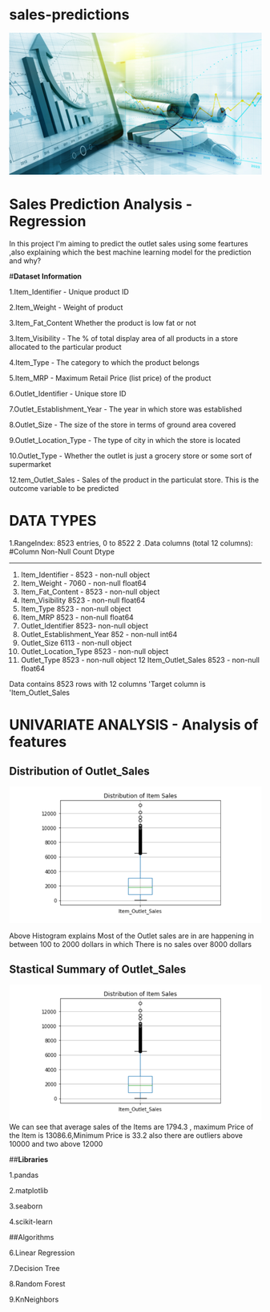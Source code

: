 # sales-predictions
![](https://github.com/JobinJose9660/sales-predictions/blob/main/sales-prediction-social-media.png)

 # Sales Prediction Analysis - Regression
  In this project I'm aiming to predict the outlet sales using some feartures ,also explaining which the best machine learning model for the prediction and why?
 
 
 
 
#**Dataset Information**
 
 
1.Item_Identifier    -	Unique product ID

2.Item_Weight         -	Weight of product

3.Item_Fat_Content 	    Whether the product is low fat or not

3.Item_Visibility      -	The % of total display area of all products in a store allocated to the particular product

4.Item_Type -	The category to which the product belongs

5.Item_MRP -	Maximum Retail Price (list price) of the product

6.Outlet_Identifier -	Unique store ID

7.Outlet_Establishment_Year -	The year in which store was established

8.Outlet_Size -	The size of the store in terms of ground area covered

9.Outlet_Location_Type -	The type of city in which the store is located

10.Outlet_Type -	Whether the outlet is just a grocery store or some sort of supermarket

12.tem_Outlet_Sales -	Sales of the product in the particulat store. This is the outcome variable to be predicted

# DATA TYPES 
1.RangeIndex: 8523 entries, 0 to 8522
2 .Data columns (total 12 columns):
 #Column                     Non-Null Count  Dtype  
---  ------                     --------------  -----  
 1.  Item_Identifier         -   8523 - non-null   object 
 3.  Item_Weight             -   7060 -  non-null   float64
 4.  Item_Fat_Content         -  8523 -  non-null   object 
 5.  Item_Visibility            8523 -  non-null   float64
 6.   Item_Type                  8523 -  non-null   object 
 7.   Item_MRP                   8523 -  non-null   float64
 8.  Outlet_Identifier          8523-  non-null   object 
 9.  Outlet_Establishment_Year  852 -  non-null   int64  
 10.   Outlet_Size                6113 - non-null   object 
 11.  Outlet_Location_Type       8523 - non-null   object 
 12.  Outlet_Type                8523 - non-null   object 
 12 Item_Outlet_Sales          8523 - non-null   float64

Data contains 8523 rows with 12 columns 
'Target column is 'Item_Outlet_Sales

# UNIVARIATE ANALYSIS - Analysis of features

## Distribution of Outlet_Sales
![](https://github.com/JobinJose9660/sales-predictions/blob/main/1.PNG)

Above Histogram explains Most of the Outlet sales are in are happening in between 100 to 2000 dollars  in which 
There is no sales over 8000 dollars 
## Stastical Summary of Outlet_Sales
![](https://github.com/JobinJose9660/sales-predictions/blob/main/1.PNG)
We can see that average sales of the Items are 1794.3 , maximum Price of the Item is 13086.6,Minimum Price is 33.2 
also there are outliers above 10000 and two above 12000 






##**Libraries**

1.pandas

 2.matplotlib
 
3.seaborn

4.scikit-learn

##Algorithms

6.Linear Regression

7.Decision Tree

8.Random Forest

9.KnNeighbors



